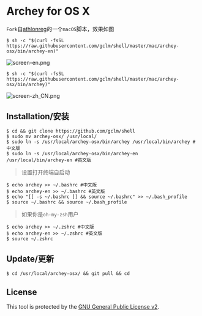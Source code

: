 # Archey for OS X

`Fork`自[athlonreg](https://github.com/athlonreg/archey-osx)的一个`macOS`脚本，效果如图

```
$ sh -c "$(curl -fsSL https://raw.githubusercontent.com/gclm/shell/master/mac/archey-osx/bin/archey-en)"
```

![screen-en.png](https://raw.githubusercontent.com/gclm/shell/master/mac/archey-osx/screen/screen-en.png)

```
$ sh -c "$(curl -fsSL https://raw.githubusercontent.com/gclm/shell/master/mac/archey-osx/bin/archey)" 
```

![screen-zh_CN.png](https://raw.githubusercontent.com/gclm/shell/master/mac/archey-osx/screen/screen-zh_CN.png)

## Installation/安装
```
$ cd && git clone https://github.com/gclm/shell
$ sudo mv archey-osx/ /usr/local/ 
$ sudo ln -s /usr/local/archey-osx/bin/archey /usr/local/bin/archey #中文版
$ sudo ln -s /usr/local/archey-osx/bin/archey-en /usr/local/bin/archey-en #英文版
```

> 设置打开终端自启动

```
$ echo archey >> ~/.bashrc #中文版
$ echo archey-en >> ~/.bashrc #英文版
$ echo "[[ -s ~/.bashrc ]] && source ~/.bashrc" >> ~/.bash_profile 
$ source ~/.bashrc && source ~/.bash_profile 
```

> 如果你是`oh-my-zsh`用户

```
$ echo archey >> ~/.zshrc #中文版
$ echo archey-en >> ~/.zshrc #英文版
$ source ~/.zshrc 
```

## Update/更新
```
$ cd /usr/local/archey-osx/ && git pull && cd 
```

## License
This tool is protected by the [GNU General Public License v2](http://www.gnu.org/licenses/gpl-2.0.html).


